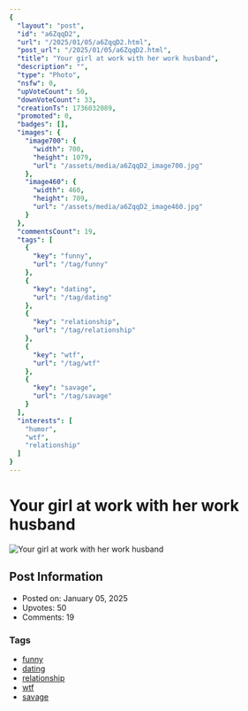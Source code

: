 ```yaml
---
{
  "layout": "post",
  "id": "a6ZqqD2",
  "url": "/2025/01/05/a6ZqqD2.html",
  "post_url": "/2025/01/05/a6ZqqD2.html",
  "title": "Your girl at work with her work husband",
  "description": "",
  "type": "Photo",
  "nsfw": 0,
  "upVoteCount": 50,
  "downVoteCount": 33,
  "creationTs": 1736032089,
  "promoted": 0,
  "badges": [],
  "images": {
    "image700": {
      "width": 700,
      "height": 1079,
      "url": "/assets/media/a6ZqqD2_image700.jpg"
    },
    "image460": {
      "width": 460,
      "height": 709,
      "url": "/assets/media/a6ZqqD2_image460.jpg"
    }
  },
  "commentsCount": 19,
  "tags": [
    {
      "key": "funny",
      "url": "/tag/funny"
    },
    {
      "key": "dating",
      "url": "/tag/dating"
    },
    {
      "key": "relationship",
      "url": "/tag/relationship"
    },
    {
      "key": "wtf",
      "url": "/tag/wtf"
    },
    {
      "key": "savage",
      "url": "/tag/savage"
    }
  ],
  "interests": [
    "humor",
    "wtf",
    "relationship"
  ]
}
---
```


# Your girl at work with her work husband

![Your girl at work with her work husband](/assets/media/a6ZqqD2_image700.jpg)

## Post Information

- Posted on: January 05, 2025
- Upvotes: 50
- Comments: 19

### Tags

- [funny](/tag/funny)
- [dating](/tag/dating)
- [relationship](/tag/relationship)
- [wtf](/tag/wtf)
- [savage](/tag/savage)
